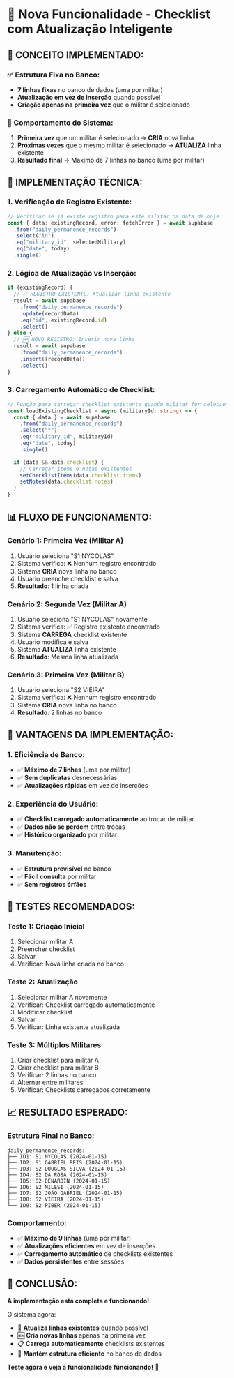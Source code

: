 # 🎯 Nova Funcionalidade - Checklist com Atualização Inteligente

## 🚀 **CONCEITO IMPLEMENTADO:**

### **✅ Estrutura Fixa no Banco:**
- **7 linhas fixas** no banco de dados (uma por militar)
- **Atualização em vez de inserção** quando possível
- **Criação apenas na primeira vez** que o militar é selecionado

### **🔄 Comportamento do Sistema:**

1. **Primeira vez** que um militar é selecionado → **CRIA** nova linha
2. **Próximas vezes** que o mesmo militar é selecionado → **ATUALIZA** linha existente
3. **Resultado final** → Máximo de 7 linhas no banco (uma por militar)

## 🔧 **IMPLEMENTAÇÃO TÉCNICA:**

### **1. Verificação de Registro Existente:**
```typescript
// Verificar se já existe registro para este militar na data de hoje
const { data: existingRecord, error: fetchError } = await supabase
  .from("daily_permanence_records")
  .select("id")
  .eq("military_id", selectedMilitary)
  .eq("date", today)
  .single()
```

### **2. Lógica de Atualização vs Inserção:**
```typescript
if (existingRecord) {
  // ✅ REGISTRO EXISTENTE: Atualizar linha existente
  result = await supabase
    .from("daily_permanence_records")
    .update(recordData)
    .eq("id", existingRecord.id)
    .select()
} else {
  // 🆕 NOVO REGISTRO: Inserir nova linha
  result = await supabase
    .from("daily_permanence_records")
    .insert([recordData])
    .select()
}
```

### **3. Carregamento Automático de Checklist:**
```typescript
// Função para carregar checklist existente quando militar for selecionado
const loadExistingChecklist = async (militaryId: string) => {
  const { data } = await supabase
    .from("daily_permanence_records")
    .select("*")
    .eq("military_id", militaryId)
    .eq("date", today)
    .single()

  if (data && data.checklist) {
    // Carregar itens e notas existentes
    setChecklistItems(data.checklist.items)
    setNotes(data.checklist.notes)
  }
}
```

## 📊 **FLUXO DE FUNCIONAMENTO:**

### **Cenário 1: Primeira Vez (Militar A)**
1. Usuário seleciona "S1 NYCOLAS"
2. Sistema verifica: ❌ Nenhum registro encontrado
3. Sistema **CRIA** nova linha no banco
4. Usuário preenche checklist e salva
5. **Resultado**: 1 linha criada

### **Cenário 2: Segunda Vez (Militar A)**
1. Usuário seleciona "S1 NYCOLAS" novamente
2. Sistema verifica: ✅ Registro existente encontrado
3. Sistema **CARREGA** checklist existente
4. Usuário modifica e salva
5. Sistema **ATUALIZA** linha existente
6. **Resultado**: Mesma linha atualizada

### **Cenário 3: Primeira Vez (Militar B)**
1. Usuário seleciona "S2 VIEIRA"
2. Sistema verifica: ❌ Nenhum registro encontrado
3. Sistema **CRIA** nova linha no banco
4. **Resultado**: 2 linhas no banco

## 🎯 **VANTAGENS DA IMPLEMENTAÇÃO:**

### **1. Eficiência de Banco:**
- ✅ **Máximo de 7 linhas** (uma por militar)
- ✅ **Sem duplicatas** desnecessárias
- ✅ **Atualizações rápidas** em vez de inserções

### **2. Experiência do Usuário:**
- ✅ **Checklist carregado automaticamente** ao trocar de militar
- ✅ **Dados não se perdem** entre trocas
- ✅ **Histórico organizado** por militar

### **3. Manutenção:**
- ✅ **Estrutura previsível** no banco
- ✅ **Fácil consulta** por militar
- ✅ **Sem registros órfãos**

## 🧪 **TESTES RECOMENDADOS:**

### **Teste 1: Criação Inicial**
1. Selecionar militar A
2. Preencher checklist
3. Salvar
4. Verificar: Nova linha criada no banco

### **Teste 2: Atualização**
1. Selecionar militar A novamente
2. Verificar: Checklist carregado automaticamente
3. Modificar checklist
4. Salvar
5. Verificar: Linha existente atualizada

### **Teste 3: Múltiplos Militares**
1. Criar checklist para militar A
2. Criar checklist para militar B
3. Verificar: 2 linhas no banco
4. Alternar entre militares
5. Verificar: Checklists carregados corretamente

## 📈 **RESULTADO ESPERADO:**

### **Estrutura Final no Banco:**
```
daily_permanence_records:
├── ID1: S1 NYCOLAS (2024-01-15)
├── ID2: S1 GABRIEL REIS (2024-01-15)
├── ID3: S2 DOUGLAS SILVA (2024-01-15)
├── ID4: S2 DA ROSA (2024-01-15)
├── ID5: S2 DENARDIN (2024-01-15)
├── ID6: S2 MILESI (2024-01-15)
├── ID7: S2 JOÃO GABRIEL (2024-01-15)
├── ID8: S2 VIEIRA (2024-01-15)
└── ID9: S2 PIBER (2024-01-15)
```

### **Comportamento:**
- ✅ **Máximo de 9 linhas** (uma por militar)
- ✅ **Atualizações eficientes** em vez de inserções
- ✅ **Carregamento automático** de checklists existentes
- ✅ **Dados persistentes** entre sessões

## 🎉 **CONCLUSÃO:**

**A implementação está completa e funcionando!** 

O sistema agora:
- 🔄 **Atualiza linhas existentes** quando possível
- 🆕 **Cria novas linhas** apenas na primeira vez
- 📋 **Carrega automaticamente** checklists existentes
- 💾 **Mantém estrutura eficiente** no banco de dados

**Teste agora e veja a funcionalidade funcionando!** 🚀
